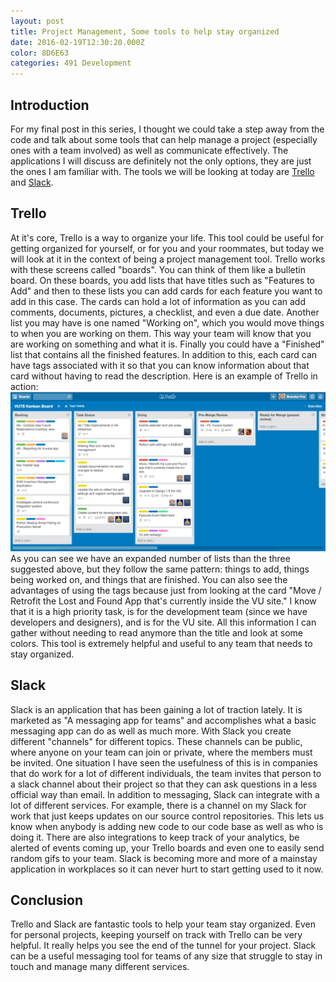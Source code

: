 ```yaml
---
layout: post
title: Project Management, Some tools to help stay organized
date: 2016-02-19T12:30:20.000Z
color: 8D6E63
categories: 491 Development
---
```

Introduction
------------
For my final post in this series, I thought we could take a step away from the
code and talk about some tools that can help manage a project (especially ones
with a team involved) as well as communicate effectively. The applications I
will discuss are definitely not the only options, they are just the ones I am
familiar with. The tools we will be looking at today are [Trello][trello] and
[Slack][slack].

Trello
------
At it's core, Trello is a way to organize your life. This tool could be useful
for getting organized for yourself, or for you and your roommates, but today we
will look at it in the context of being a project management tool. Trello works
with these screens called "boards". You can think of them like a bulletin board.
On these boards, you add lists that have titles such as "Features to Add" and
then to these lists you can add cards for each feature you want to add in this
case. The cards can hold a lot of information as you can add comments, documents,
pictures, a checklist, and even a due date. Another list you may have is one
named "Working on", which you would move things to when you are working on them.
This way your team will know that you are working on something and what it is.
Finally you could have a "Finished" list that contains all the finished features.
In addition to this, each card can have tags associated with it so that you can
know information about that card without having to read the description. Here is
an example of Trello in action:
![Image of Trello](/images/trello.png)
As you can see we have an expanded number of lists than the three suggested
above, but they follow the same pattern: things to add, things being worked on,
and things that are finished. You can also see the advantages of using the tags
because just from looking at the card "Move / Retrofit the Lost and Found App
that's currently inside the VU site." I know that it is a high priority task, is
for the development team (since we have developers and designers), and is for the
VU site. All this information I can gather without needing to read anymore than
the title and look at some colors. This tool is extremely helpful and useful to
any team that needs to stay organized.

Slack
-----
Slack is an application that has been gaining a lot of traction lately. It is
marketed as "A messaging app for teams" and accomplishes what a basic messaging
app can do as well as much more. With Slack you create different "channels" for
different topics. These channels can be public, where anyone on your team can
join or private, where the members must be invited. One situation I have seen
the usefulness of this is in companies that do work for a lot of different
individuals, the team invites that person to a slack channel about their project
so that they can ask questions in a less official way than email. In addition
to messaging, Slack can integrate with a lot of different services. For example,
there is a channel on my Slack for work that just keeps updates on our source
control repositories. This lets us know when anybody is adding new code to our
code base as well as who is doing it. There are also integrations to keep track
of your analytics, be alerted of events coming up, your Trello boards
and even one to easily send random gifs to your team. Slack is becoming more and
more of a mainstay application in workplaces so it can never hurt to start
getting used to it now.

Conclusion
----------
Trello and Slack are fantastic tools to help your team stay organized. Even for
personal projects, keeping yourself on track with Trello can be very helpful. It
really helps you see the end of the tunnel for your project. Slack can be a
useful messaging tool for teams of any size that struggle to stay in touch and
manage many different services.

[slack]: https://slack.com
[trello]: https://trello.com
